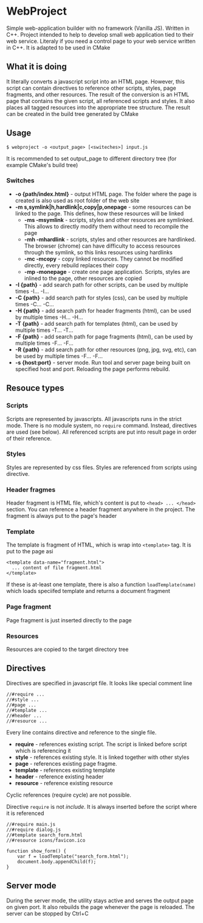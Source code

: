 # WebProject

Simple web-application builder with no framework (Vanilla JS). Written in C++. Project intended to help to develop small web application tied to their web service. Literaly if you need a control page to your web service written in C++. It is adapted to be used in CMake

## What it is doing

It literally converts a javascript script into an HTML page. However, this script can contain directives to reference other scripts, styles, page fragments, and other resources. The result of the conversion is an HTML page that contains the given script, all referenced scripts and styles. It also places all tagged resources into the appropriate tree structure. The result can be created in the build tree generated by CMake

## Usage

```
$ webproject -o <output_page> [<switeches>] input.js
```

It is recommended to set output_page to different directory tree (for example CMake's build tree)

### Switches

* **-o {path/index.html}** - output HTML page. The folder where the page is created is also used as root folder of the web site
* **-m s,symlink|h,hardlink|c,copy|p,onepage** - some resources can be linked to the page. This defines, how these resources will be linked
    * **-ms -msymlink** - scripts, styles and other resources are symlinked. This allows to directly modify them without need to recompile the page
    * **-mh -mhardlink** - scripts, styles and other resources are hardlinked. The browser (chrome) can have difficulty to access resources through the symlink, so this links resources using hardlinks
    * **-mc -mcopy** - copy linked resources. They cannot be modified directly, every rebuild replaces their copy
    * **-mp -monepage** - create one page application. Scripts, styles are inlined to the page, other resources are copied
* **-I {path}** - add search path for other scripts, can be used by multiple times -I... -I...
* **-C {path}** - add search path for styles (css), can be used by multiple times -C... -C...
* **-H {path}** - add search path for header fragments (html), can be used by multiple times -H... -H...
* **-T {path}** - add search path for templates (html), can be used by multiple times -T... -T...
* **-F {path}** - add search path for page fragments (html), can be used by multiple times -F... -F...
* **-R {path}** - add search path for other resources (png, jpg, svg, etc), can be used by multiple times -F... -F...
* **-s {host:port}** - server mode. Run tool and server page being built on specified host and port. Reloading the page performs rebuild.

## Resouce types

### Scripts

Scripts are represented by javascripts. All javascripts runs in the strict mode. There is no module system, no `require` command. Instead, directives are used  (see below).  All referenced scripts are put into result page in order of their reference.

### Styles

Styles are represented by css files. Styles are referenced from scripts using directive. 

### Header fragmes

Header fragment is HTML file, which's content is put to `<head> ... </head>` section. You can reference a header fragment anywhere in the project. The fragment is always put to the page's header

### Template

The template is fragment of HTML, which is wrap into `<template>` tag. It is put to the page asi

```
<template data-name="fragment.html"> 
  ... content of file fragment.html
</template>
```
If these is at-least one template, there is also a function `loadTemplate(name)` which loads speciifed template and returns a document fragment

### Page fragment

Page fragment is just inserted directly to the page

### Resources

Resources are copied to the target directory tree


## Directives

Directives are specified in javascript file. It looks like special comment line

```
//#require ...
//#style ...
//#page ...
//#template ...
//#header ...
//#resource ...
```

Every line contains directive and reference to the single file.

* **require** - references existing script. The script is linked before script which is referencing it
* **style** - references existing style. It is linked together with other styles
* **page** - references existing page fragme.
* **template** - references existing template
* **header** - reference existing header
* **resource** - reference existing resource 

Cyclic references (require cycle) are not possible. 

Directive `require` is not *include*. It is always inserted before the script where it is referenced

```
//#require main.js
//#require dialog.js
//#template search_form.html
//#resource icons/favicon.ico

function show_form() {
    var f = loadTemplate("search_form.html");
    document.body.appendChild(f);
}
```

## Server mode

During the server mode, the utility stays active and serves the output page on given port. It also rebuilds the page whenever the
page is reloaded. The server can be stopped by Ctrl+C


